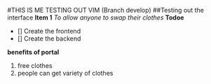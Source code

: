 #THIS IS ME TESTING OUT VIM (Branch develop)
##Testing out the interface
**Item 1**
*To allow anyone to swap their clothes*
**Todoe**
* [] Create the frontend
* [] Create the backend

**benefits of portal**
1. free clothes
2. people can get variety of clothes

